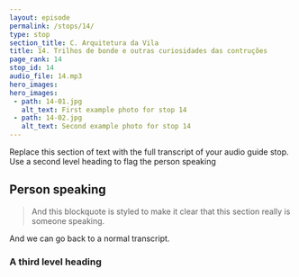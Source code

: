 ```yaml
---
layout: episode
permalink: /stops/14/
type: stop
section_title: C. Arquitetura da Vila
title: 14. Trilhos de bonde e outras curiosidades das contruções
page_rank: 14
stop_id: 14
audio_file: 14.mp3
hero_images:
hero_images:
 - path: 14-01.jpg
   alt_text: First example photo for stop 14
 - path: 14-02.jpg
   alt_text: Second example photo for stop 14
---
```


Replace this section of text with the full transcript of your audio guide stop. Use a second level heading to flag the person speaking

## Person speaking

> And this blockquote is styled to make it clear that this section really is someone speaking.

And we can go back to a normal transcript.

### A third level heading


